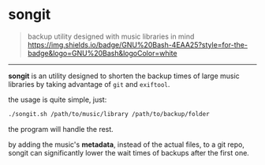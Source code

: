 # songit
> backup utility designed with music libraries in mind
> https://img.shields.io/badge/GNU%20Bash-4EAA25?style=for-the-badge&logo=GNU%20Bash&logoColor=white

---

**songit** is an utility designed to shorten the backup times of large music libraries by taking advantage of `git` and `exiftool`.

the usage is quite simple, just:

```bash
./songit.sh /path/to/music/library /path/to/backup/folder
```

the program will handle the rest.

by adding the music's **metadata**, instead of the actual files, to a git repo, songit can significantly lower the wait times of backups after the first one.
